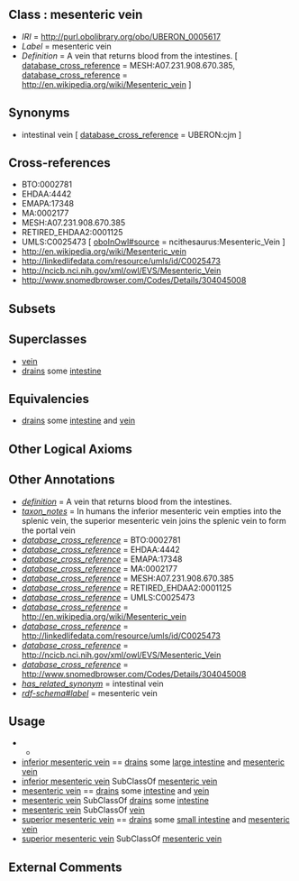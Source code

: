 
## Class : mesenteric vein

 * *IRI* = http://purl.obolibrary.org/obo/UBERON_0005617
 * *Label* = mesenteric vein
 * *Definition* = A vein that returns blood from the intestines. [ [database_cross_reference](../../ef/oboInOwl#hasDbXref.md) = MESH:A07.231.908.670.385, [database_cross_reference](../../ef/oboInOwl#hasDbXref.md) = http://en.wikipedia.org/wiki/Mesenteric_vein ]

## Synonyms

 * intestinal vein [ [database_cross_reference](../../ef/oboInOwl#hasDbXref.md) = UBERON:cjm ]

## Cross-references

 * BTO:0002781
 * EHDAA:4442
 * EMAPA:17348
 * MA:0002177
 * MESH:A07.231.908.670.385
 * RETIRED_EHDAA2:0001125
 * UMLS:C0025473 [ [oboInOwl#source](../../ce/oboInOwl#source.md) = ncithesaurus:Mesenteric_Vein ]
 * http://en.wikipedia.org/wiki/Mesenteric_vein
 * http://linkedlifedata.com/resource/umls/id/C0025473
 * http://ncicb.nci.nih.gov/xml/owl/EVS/Mesenteric_Vein
 * http://www.snomedbrowser.com/Codes/Details/304045008

## Subsets


## Superclasses

 * [vein](../../UBERON/38/UBERON_0001638.md)
 * [drains](../../RO/79/RO_0002179.md) some [intestine](../../UBERON/60/UBERON_0000160.md)

## Equivalencies

 * [drains](../../RO/79/RO_0002179.md) some [intestine](../../UBERON/60/UBERON_0000160.md) and [vein](../../UBERON/38/UBERON_0001638.md)

## Other Logical Axioms


## Other Annotations

 * *[definition](../../IAO/15/IAO_0000115.md)* = A vein that returns blood from the intestines.
 * *[taxon_notes](../../UBPROP/08/UBPROP_0000008.md)* = In humans the inferior mesenteric vein empties into the splenic vein, the superior mesenteric vein joins the splenic vein to form the portal vein
 * *[database_cross_reference](../../ef/oboInOwl#hasDbXref.md)* = BTO:0002781
 * *[database_cross_reference](../../ef/oboInOwl#hasDbXref.md)* = EHDAA:4442
 * *[database_cross_reference](../../ef/oboInOwl#hasDbXref.md)* = EMAPA:17348
 * *[database_cross_reference](../../ef/oboInOwl#hasDbXref.md)* = MA:0002177
 * *[database_cross_reference](../../ef/oboInOwl#hasDbXref.md)* = MESH:A07.231.908.670.385
 * *[database_cross_reference](../../ef/oboInOwl#hasDbXref.md)* = RETIRED_EHDAA2:0001125
 * *[database_cross_reference](../../ef/oboInOwl#hasDbXref.md)* = UMLS:C0025473
 * *[database_cross_reference](../../ef/oboInOwl#hasDbXref.md)* = http://en.wikipedia.org/wiki/Mesenteric_vein
 * *[database_cross_reference](../../ef/oboInOwl#hasDbXref.md)* = http://linkedlifedata.com/resource/umls/id/C0025473
 * *[database_cross_reference](../../ef/oboInOwl#hasDbXref.md)* = http://ncicb.nci.nih.gov/xml/owl/EVS/Mesenteric_Vein
 * *[database_cross_reference](../../ef/oboInOwl#hasDbXref.md)* = http://www.snomedbrowser.com/Codes/Details/304045008
 * *[has_related_synonym](../../ym/oboInOwl#hasRelatedSynonym.md)* = intestinal vein
 * *[rdf-schema#label](../../el/rdf-schema#label.md)* = mesenteric vein

## Usage

 * -
 * [inferior mesenteric vein](../../UBERON/15/UBERON_0001215.md) == [drains](../../RO/79/RO_0002179.md) some [large intestine](../../UBERON/59/UBERON_0000059.md) and [mesenteric vein](../../UBERON/17/UBERON_0005617.md)
 * [inferior mesenteric vein](../../UBERON/15/UBERON_0001215.md) SubClassOf [mesenteric vein](../../UBERON/17/UBERON_0005617.md)
 * [mesenteric vein](../../UBERON/17/UBERON_0005617.md) == [drains](../../RO/79/RO_0002179.md) some [intestine](../../UBERON/60/UBERON_0000160.md) and [vein](../../UBERON/38/UBERON_0001638.md)
 * [mesenteric vein](../../UBERON/17/UBERON_0005617.md) SubClassOf [drains](../../RO/79/RO_0002179.md) some [intestine](../../UBERON/60/UBERON_0000160.md)
 * [mesenteric vein](../../UBERON/17/UBERON_0005617.md) SubClassOf [vein](../../UBERON/38/UBERON_0001638.md)
 * [superior mesenteric vein](../../UBERON/38/UBERON_0001138.md) == [drains](../../RO/79/RO_0002179.md) some [small intestine](../../UBERON/08/UBERON_0002108.md) and [mesenteric vein](../../UBERON/17/UBERON_0005617.md)
 * [superior mesenteric vein](../../UBERON/38/UBERON_0001138.md) SubClassOf [mesenteric vein](../../UBERON/17/UBERON_0005617.md)

## External Comments

